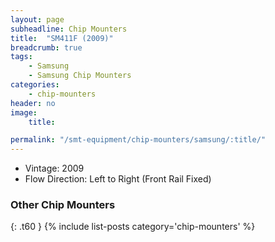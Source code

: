 ```yaml
---
layout: page
subheadline: Chip Mounters
title:  "SM411F (2009)"
breadcrumb: true
tags:
    - Samsung
    - Samsung Chip Mounters
categories:
    - chip-mounters
header: no
image:
    title:

permalink: "/smt-equipment/chip-mounters/samsung/:title/"
---
```


- Vintage: 2009
- Flow Direction: Left to Right (Front Rail Fixed)

### Other Chip Mounters ###
{: .t60 }
{% include list-posts category='chip-mounters' %}

